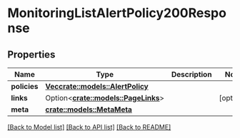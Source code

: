 # MonitoringListAlertPolicy200Response

## Properties

Name | Type | Description | Notes
------------ | ------------- | ------------- | -------------
**policies** | [**Vec<crate::models::AlertPolicy>**](alert_policy.md) |  | 
**links** | Option<[**crate::models::PageLinks**](page_links.md)> |  | [optional]
**meta** | [**crate::models::MetaMeta**](meta_meta.md) |  | 

[[Back to Model list]](../README.md#documentation-for-models) [[Back to API list]](../README.md#documentation-for-api-endpoints) [[Back to README]](../README.md)


